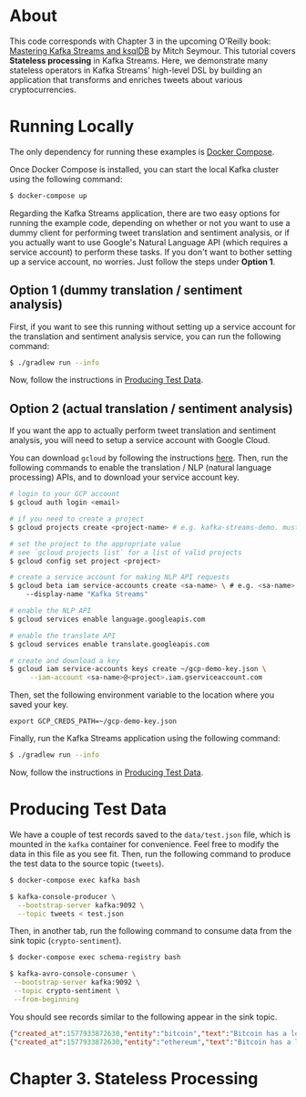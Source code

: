 # About
This code corresponds with Chapter 3 in the upcoming O'Reilly book: [Mastering Kafka Streams and ksqlDB][book] by Mitch Seymour. This tutorial covers **Stateless processing** in Kafka Streams. Here, we demonstrate many stateless operators in Kafka Streams' high-level DSL by building an application that transforms and enriches tweets about various cryptocurrencies.

[book]: https://www.kafka-streams-book.com/

# Running Locally
The only dependency for running these examples is [Docker Compose][docker].

[docker]: https://docs.docker.com/compose/install/

Once Docker Compose is installed, you can start the local Kafka cluster using the following command:

```sh
$ docker-compose up
```

Regarding the Kafka Streams application, there are two easy options for running the example code, depending on whether or not you want to use a dummy client for performing tweet translation and sentiment analysis, or if you actually want to use Google's Natural Language API (which requires a service account) to perform these tasks. If you don't want to bother setting up a service account, no worries. Just follow the steps under **Option 1**.

## Option 1 (dummy translation / sentiment analysis)
First, if you want to see this running without setting up a service account for the translation and sentiment analysis service, you can run the following command:

```sh
$ ./gradlew run --info
```

Now, follow the instructions in [Producing Test Data](#-producing-test-data).

## Option 2 (actual translation / sentiment analysis)
If you want the app to actually perform tweet translation and sentiment analysis, you will need to setup a service account with Google Cloud.

You can download `gcloud` by following the instructions [here](https://cloud.google.com/sdk/docs/downloads-interactive#mac). Then, run the following commands to enable the translation / NLP (natural language processing) APIs, and to download your service account key.

```bash
# login to your GCP account
$ gcloud auth login <email>

# if you need to create a project
$ gcloud projects create <project-name> # e.g. kafka-streams-demo. must be globally unique so adjust accordingly

# set the project to the appropriate value
# see `gcloud projects list` for a list of valid projects
$ gcloud config set project <project>

# create a service account for making NLP API requests
$ gcloud beta iam service-accounts create <sa-name> \ # e.g. <sa-name> could be "dev-streams"
    --display-name "Kafka Streams"

# enable the NLP API
$ gcloud services enable language.googleapis.com

# enable the translate API
$ gcloud services enable translate.googleapis.com

# create and download a key
$ gcloud iam service-accounts keys create ~/gcp-demo-key.json \
     --iam-account <sa-name>@<project>.iam.gserviceaccount.com
```

Then, set the following environment variable to the location where you saved your key.
```
export GCP_CREDS_PATH=~/gcp-demo-key.json
```

Finally, run the Kafka Streams application using the following command:
```sh
$ ./gradlew run --info
```

Now, follow the instructions in [Producing Test Data](#-producing-test-data).

# Producing Test Data
We have a couple of test records saved to the `data/test.json` file, which is mounted in the `kafka` container for convenience. Feel free to modify the data in this file as you see fit. Then, run the following command to produce the test data to the source topic (`tweets`).

```sh
$ docker-compose exec kafka bash

$ kafka-console-producer \
  --bootstrap-server kafka:9092 \
  --topic tweets < test.json
```

Then, in another tab, run the following command to consume data from the sink topic (`crypto-sentiment`).
```sh
$ docker-compose exec schema-registry bash

$ kafka-avro-console-consumer \
 --bootstrap-server kafka:9092 \
 --topic crypto-sentiment \
 --from-beginning
 ```
 
 You should see records similar to the following appear in the sink topic.
 ```json
 {"created_at":1577933872630,"entity":"bitcoin","text":"Bitcoin has a lot of promise. I'm not too sure about #ethereum","sentiment_score":0.3444212495322003,"sentiment_magnitude":0.9464683988787772,"salience":0.9316858469669134}
{"created_at":1577933872630,"entity":"ethereum","text":"Bitcoin has a lot of promise. I'm not too sure about #ethereum","sentiment_score":0.1301464314096875,"sentiment_magnitude":0.8274198304784903,"salience":0.9112319163372604}
```

# Chapter 3. Stateless Processing
